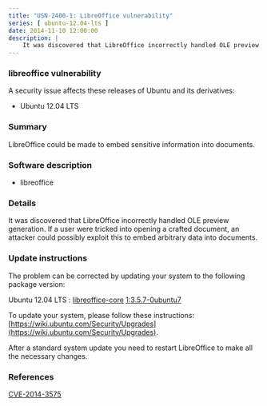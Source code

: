 ```yaml
---
title: "USN-2400-1: LibreOffice vulnerability"
series: [ ubuntu-12.04-lts ]
date: 2014-11-10 12:00:00
description: |
    It was discovered that LibreOffice incorrectly handled OLE preview generation. If a user were tricked into opening a crafted document, an attacker could possibly exploit this to embed arbitrary data into documents. 
--- 
```

 
### libreoffice vulnerability

A security issue affects these releases of Ubuntu and its derivatives:

* Ubuntu 12.04 LTS

### Summary

LibreOffice could be made to embed sensitive information into documents. 

### Software description

* libreoffice 

### Details

It was discovered that LibreOffice incorrectly handled OLE preview generation. If a user were tricked into opening a crafted document, an attacker could possibly exploit this to embed arbitrary data into documents. 

### Update instructions

The problem can be corrected by updating your system to the following package version:

Ubuntu 12.04 LTS
 : [libreoffice-core](https://launchpad.net/ubuntu/+source/libreoffice) <span> [1:3.5.7-0ubuntu7](https://launchpad.net/ubuntu/+source/libreoffice/1:3.5.7-0ubuntu7) </span> 

To update your system, please follow these instructions: [https://wiki.ubuntu.com/Security/Upgrades](https://wiki.ubuntu.com/Security/Upgrades).

After a standard system update you need to restart LibreOffice to make all the necessary changes. 

### References

 [CVE-2014-3575](http://people.ubuntu.com/~ubuntu-security/cve/CVE-2014-3575)
 
